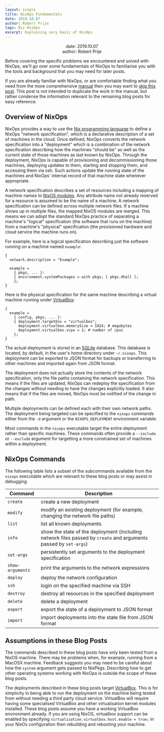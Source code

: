 ```yaml
---
layout: single
title: NixOps Fundamentals
date: 2019.10.07
author: Robert Prije
tags: Nix NixOps
excerpt: Explaining very basic of NixOps
---
```


<p align="center">
date: 2019.10.07<br>
author: Robert Prije
</p>

Before covering the specific problems we encountered and solved with NixOps,
we'll go over some fundamentals of NixOps to familiarise you with the tools
and background that you may need for later posts.

If you are already familiar with NixOps, or are comfortable finding what
you need from the more comprehensive [manual](https://nixos.org/nixops/manual/)
then you may want to
[skip this post](http://cross-magazine.sub.jp/magazine/2019/08/29/fixing-nixpkgs-in-nixops/).
This post is not intended to duplicate the work in the manual, but rather
condense the information relevant to the remaining blog posts for easy
reference.

## Overview of NixOps

NixOps provides a way to use the
[Nix programming language](https://nixos.org/nix/manual/) to define a
NixOps "network specification", which is a declarative description of a set of
machines in the cloud. Once defined, NixOps converts the network specification
into a "deployment" which is a combination of the network specification
describing how the machines "should be" as well as the current state of those
machines as last known by NixOps. Through the deployment, NixOps is capable of
provisioning and decommissioning those machines, deploying updates to them,
starting and stopping them, and accessing them via ssh. Such actions
update the running state of the machines and NixOps' internal record of that
machine state whenever appropriate.

A network specification describes a set of resources including a mapping of
machine names to
[NixOS modules](https://nixos.org/nixos/manual/index.html#sec-writing-modules).
Any attribute name not already reserved for a resource is assumed to be the
name of a machine. A network specification can be defined across multiple
network files. If a machine shows up in multiple files, the mapped NixOS modules
are merged. This means we can adopt the standard NixOps practice of separating
a machine's "logical" specification (the software that runs on the machine) from
a machine's "physical" specification (the provisioned hardware and cloud service
the machine runs on).

For example, here is a logical specification describing just the software
running on a machine named `example`:

```
{
  network.description = "Example";

  example =
    { pkgs, ... }:
    { environment.systemPackages = with pkgs; [ pkgs.dhall ];
    };
}
```

Here is the physical specification for the same machine describing a virtual
machine running under [VirtualBox](https://www.virtualbox.org/):

```
{
  example =
    { config, pkgs, ... }:
    { deployment.targetEnv = "virtualbox";
      deployment.virtualbox.memorySize = 1024; # megabytes
      deployment.virtualbox.vcpu = 2; # number of cpus
    };
}
```

The actual deployment is stored in an [SQLite](https://sqlite.org/index.html)
database. This database is located, by default, in the user's home directory
under `~/.nixops`. This deployment can be exported to JSON format for backups or
transferring to other machines and imported again from JSON format.

The deployment does not actually store the contents of the network
specification, only the file paths containing the network specification. This
means if the files are updated, NixOps can redeploy the specification from
the changes without needing to have the changes explicitly loaded. It also
means that if the files are moved, NixOps must be notified of the change in
path.

Multiple deployments can be defined each with their own network paths.
The deployment being targeted can be specified to the `nixops` commands either
from the `-d` argument or the `NIXOPS_DEPLOYMENT` environment variable.

Most commands in the `nixops` executable target the entire deployment rather
than specific machines. These commands often provide a `--include` or
`--exclude` argument for targetting a more constrained set of machines within
a deployment.

## NixOps Commands

The following table lists a subset of the subcommands available from the
`nixops` executable which are relevant to these blog posts or may assist
in debugging

| Command | Description |
| --- | --- |
| `create` | create a new deployment |
| `modify` | modify an existing deployment (for example, changing the network file paths) |
| `list` | list all known deployments |
| `info` | show the state of the deployment (including network files passed by `create` and arguments passed by `set-args`) |
| `set-args` | persistently set arguments to the deployment specification |
| `show-arguments` | print the arguments to the network expressions |
| `deploy` | deploy the network configuration |
| `ssh` | login on the specified machine via SSH |
| `destroy` | destroy all resources in the specified deployment |
| `delete` | delete a deployment |
| `export` | export the state of a deployment to JSON format |
| `import` | import deployments into the state file from JSON format |

## Assumptions in these Blog Posts

The commands described in these blog posts have only been tested from
a NixOS machine. There may be problems when, for example, running from
a MacOSX machine. Feedback suggests you may need to be careful about how
the `system` argument gets passed to NixPkgs. Describing how to get other
operating systems working with NixOps is outside the scope of these
blog posts.

The deployments described in these blog posts target
[VirtualBox](https://www.virtualbox.org/). This is for simplicity in
being able to run the deployment on the machine being tested from without
needing a third party cloud service. VirtualBox will require having
some specialised VirtualBox and other virtualisation kernel modules installed.
These blog posts assume you have a working VirtualBox environment already. If
you are using NixOS, virtualbox support can be enabled by specifying
`virtualisation.virtualbox.host.enable = true;` in your NixOs configuration
then rebuilding and rebooting your machine.
